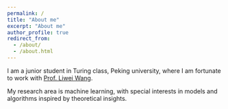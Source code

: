 ```yaml
---
permalink: /
title: "About me"
excerpt: "About me"
author_profile: true
redirect_from: 
  - /about/
  - /about.html
---
```



I am a junior student in Turing class, Peking university, where I am fortunate to work with [Prof. Liwei Wang](http://www.liweiwang-pku.com/). 

My research area is machine learning, with special interests in models and algorithms inspired by theoretical insights.

